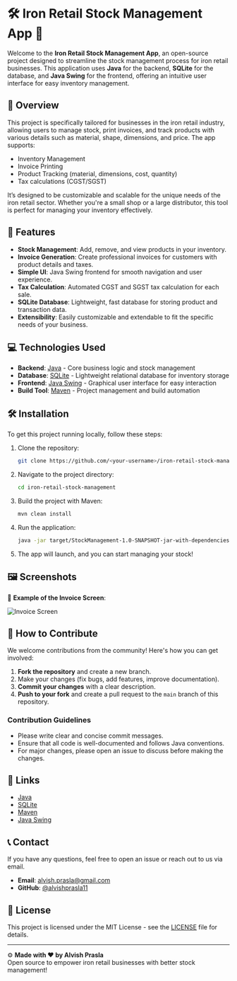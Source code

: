 # 🛠️ Iron Retail Stock Management App 🔩

Welcome to the **Iron Retail Stock Management App**, an open-source project designed to streamline the stock management process for iron retail businesses. This application uses **Java** for the backend, **SQLite** for the database, and **Java Swing** for the frontend, offering an intuitive user interface for easy inventory management.

## 📜 Overview

This project is specifically tailored for businesses in the iron retail industry, allowing users to manage stock, print invoices, and track products with various details such as material, shape, dimensions, and price. The app supports:

- Inventory Management
- Invoice Printing
- Product Tracking (material, dimensions, cost, quantity)
- Tax calculations (CGST/SGST)
  
It’s designed to be customizable and scalable for the unique needs of the iron retail sector. Whether you're a small shop or a large distributor, this tool is perfect for managing your inventory effectively.

## 🚀 Features

- **Stock Management**: Add, remove, and view products in your inventory.
- **Invoice Generation**: Create professional invoices for customers with product details and taxes.
- **Simple UI**: Java Swing frontend for smooth navigation and user experience.
- **Tax Calculation**: Automated CGST and SGST tax calculation for each sale.
- **SQLite Database**: Lightweight, fast database for storing product and transaction data.
- **Extensibility**: Easily customizable and extendable to fit the specific needs of your business.

## 💻 Technologies Used

- **Backend**: [Java](https://www.oracle.com/java/technologies/javase-jdk11-downloads.html) - Core business logic and stock management
- **Database**: [SQLite](https://www.sqlite.org/) - Lightweight relational database for inventory storage
- **Frontend**: [Java Swing](https://docs.oracle.com/javase/8/docs/technotes/guides/swing/) - Graphical user interface for easy interaction
- **Build Tool**: [Maven](https://maven.apache.org/) - Project management and build automation

## 🛠️ Installation

To get this project running locally, follow these steps:

1. Clone the repository:
    ```bash
    git clone https://github.com/<your-username>/iron-retail-stock-management.git
    ```
   
2. Navigate to the project directory:
    ```bash
    cd iron-retail-stock-management
    ```

3. Build the project with Maven:
    ```bash
    mvn clean install
    ```

4. Run the application:
    ```bash
    java -jar target/StockManagement-1.0-SNAPSHOT-jar-with-dependencies.jar
    ```

5. The app will launch, and you can start managing your stock!

## 🖼️ Screenshots

📸 **Example of the Invoice Screen**:

![Invoice Screen](https://via.placeholder.com/800x400?text=Invoice+Screen)

## 🤖 How to Contribute

We welcome contributions from the community! Here's how you can get involved:

1. **Fork the repository** and create a new branch.
2. Make your changes (fix bugs, add features, improve documentation).
3. **Commit your changes** with a clear description.
4. **Push to your fork** and create a pull request to the `main` branch of this repository.

### Contribution Guidelines

- Please write clear and concise commit messages.
- Ensure that all code is well-documented and follows Java conventions.
- For major changes, please open an issue to discuss before making the changes.

## 🔗 Links

- [Java](https://www.oracle.com/java/technologies/javase-jdk11-downloads.html)
- [SQLite](https://www.sqlite.org/)
- [Maven](https://maven.apache.org/)
- [Java Swing](https://docs.oracle.com/javase/8/docs/technotes/guides/swing/)

## 📞 Contact

If you have any questions, feel free to open an issue or reach out to us via email.

- **Email**: [alvish.prasla@gmail.com](mailto:alvish.prasla@gmail.com)
- **GitHub**: [@alvishprasla11](https://github.com/alvishprasla11)

## 📄 License

This project is licensed under the MIT License - see the [LICENSE](https://github.com/alvishprasla11/StockManagementSoftwareForIronRetailBusinesses/blob/main/LICENSE) file for details.

---

⚙️ **Made with ❤️ by Alvish Prasla**  
Open source to empower iron retail businesses with better stock management!